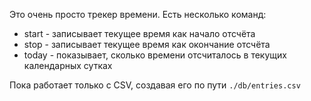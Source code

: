 Это очень просто трекер времени. Есть несколько команд:
* start - записывает текущее время как начало отсчёта
* stop - записывает текущее время как окончание отсчёта
* today - показывает, сколько времени отсчиталось в текущих календарных сутках

Пока работает только с CSV, создавая его по пути `./db/entries.csv`